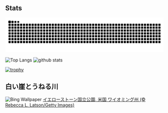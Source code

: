 ## Stats
<picture>
  <source media="(prefers-color-scheme: dark)" srcset="https://raw.githubusercontent.com/ba230t/ba230t/output/github-contribution-grid-snake-dark.svg">
  <source media="(prefers-color-scheme: light)" srcset="https://raw.githubusercontent.com/ba230t/ba230t/output/github-contribution-grid-snake.svg">
  <img alt="github contribution grid snake animation" src="https://raw.githubusercontent.com/ba230t/ba230t/output/github-contribution-grid-snake.svg">
</picture>

<p align="left">
  <img alt="Top Langs" height="150px" src="https://github-readme-stats.vercel.app/api/top-langs/?username=ba230t&layout=compact&theme=transparent" />
  <img alt="github stats" height="150px" src="https://github-readme-stats.vercel.app/api?username=ba230t&theme=transparent" />
</p>

[![trophy](https://github-profile-trophy.vercel.app/?username=ba230t&theme=transparent&column=7)](https://github.com/ryo-ma/github-profile-trophy)


<!-- Bing Wallpaper Start -->
## 白い崖とうねる川
![Bing Wallpaper](https://www.bing.com/th?id=OHR.YellowstoneRiver_JA-JP5485264478_1920x1080.jpg&rf=LaDigue_1920x1080.jpg&pid=hp)
[イエローストーン国立公園, 米国 ワイオミング州 (© Rebecca L. Latson/Getty Images)](https://www.bing.com/search?q=%E3%82%A4%E3%82%A8%E3%83%AD%E3%83%BC%E3%82%B9%E3%83%88%E3%83%BC%E3%83%B3%E5%9B%BD%E7%AB%8B%E5%85%AC%E5%9C%92&form=hpcapt&filters=HpDate%3a%2220250824_1500%22)
<!-- Bing Wallpaper End -->
